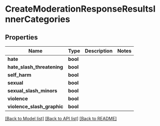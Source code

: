 # CreateModerationResponseResultsInnerCategories

## Properties

Name | Type | Description | Notes
------------ | ------------- | ------------- | -------------
**hate** | **bool** |  | 
**hate_slash_threatening** | **bool** |  | 
**self_harm** | **bool** |  | 
**sexual** | **bool** |  | 
**sexual_slash_minors** | **bool** |  | 
**violence** | **bool** |  | 
**violence_slash_graphic** | **bool** |  | 

[[Back to Model list]](../README.md#documentation-for-models) [[Back to API list]](../README.md#documentation-for-api-endpoints) [[Back to README]](../README.md)


